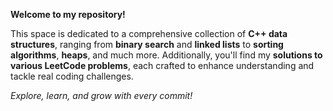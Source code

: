  **Welcome to my repository!** 

This space is dedicated to a comprehensive collection of **C++ data structures**, ranging from **binary search** and **linked lists** to **sorting algorithms**, **heaps**, and much more. Additionally, you'll find my **solutions to various LeetCode problems**, each crafted to enhance understanding and tackle real coding challenges. 

*Explore, learn, and grow with every commit!*
